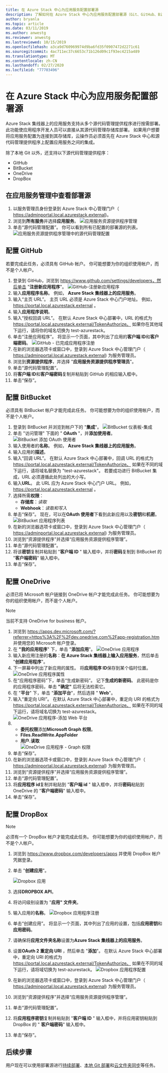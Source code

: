 ```yaml
---
title: 在 Azure Stack 中心为应用服务配置部署源
description: 了解如何在 Azure Stack 中心为应用服务配置部署源（Git、GitHub、BitBucket、DropBox 和 OneDrive）。
author: bryanla
ms.topic: article
ms.date: 03/11/2019
ms.author: anwestg
ms.reviewer: anwestg
ms.lastreviewed: 10/15/2019
ms.openlocfilehash: a3ca9d760969974d9ba6fd35f0907472d2271c61
ms.sourcegitcommit: 4ac711ec37c6653c71b126d09c1f93ec4215a489
ms.translationtype: MT
ms.contentlocale: zh-CN
ms.lasthandoff: 02/27/2020
ms.locfileid: "77703496"
---
```

# <a name="configure-deployment-sources-for-app-services-on-azure-stack-hub"></a>在 Azure Stack 中心为应用服务配置部署源

Azure Stack 集线器上的应用服务支持从多个源代码管理提供程序进行按需部署。 此功能使应用程序开发人员可以直接从其源代码管理存储库部署。 如果用户想要将应用服务配置为连接到其存储库，云操作员必须首先在 Azure Stack 中心和源代码管理提供程序上配置应用服务之间的集成。  

除了本地 Git 以外，还支持以下源代码管理提供程序：

* GitHub
* BitBucket
* OneDrive
* DropBox

## <a name="view-deployment-sources-in-app-service-administration"></a>在应用服务管理中查看部署源

1. 以服务管理员身份登录到 Azure Stack 中心管理门户（ https://adminportal.local.azurestack.external)。
2. 浏览到**所有服务**并选择**应用服务**。
    ![应用服务资源提供程序管理][1]
3. 单击“源代码管理配置”。 你可以看到所有已配置的部署源的列表。
    ![应用服务资源提供程序管理中的源代码管理配置][2]

## <a name="configure-github"></a>配置 GitHub

若要完成此任务，必须具有 GitHub 帐户。 你可能想要为你的组织使用帐户，而不是个人帐户。

1. 登录到 GitHub，浏览到 https://www.github.com/settings/developers，然后单击 "**注册新应用程序**"。
    ![GitHub-注册新应用程序][3]
2. 输入**应用程序名称**。 例如， **Azure Stack 集线器上的应用服务**。
3. 输入“主页 URL”。 主页 URL 必须是 Azure Stack 中心门户地址。 例如， https://portal.local.azurestack.external 。
4. 输入**应用程序说明**。
5. 输入“授权回调 URL”。 在默认 Azure Stack 中心部署中，URL 的格式为 https://portal.local.azurestack.external/TokenAuthorize。 如果你在其他域下运行，请将你的域名切换为 test-azurestack。
6. 单击“注册应用程序”。 将显示一个页面，其中列出了应用的**客户端 ID**和**客户端密码**。
    ![GitHub - 已完成应用程序注册][5]
7. 在新的浏览器选项卡或窗口中，登录到 Azure Stack 中心管理门户（ https://adminportal.local.azurestack.external) 为服务管理员。
8. 浏览到**资源提供程序**，并选择 "**应用服务资源提供程序管理员**"。
9. 单击“源代码管理配置”。
10. 将**客户端 ID**和**客户端密码**复制并粘贴到 GitHub 的相应输入框中。
11. 单击“保存”。

## <a name="configure-bitbucket"></a>配置 BitBucket

必须具有 BitBucket 帐户才能完成此任务。 你可能想要为你的组织使用帐户，而不是个人帐户。

1. 登录到 BitBucket 并浏览到帐户下的 "**集成**"。
    ![BitBucket 仪表板-集成][7]
2. 单击 "访问管理" 下面的 " **OAuth** "，并**添加使用者**。
    ![BitBucket 添加 OAuth 使用者][8]
3. 输入使用者的**名称**。 例如， **Azure Stack 集线器上的应用服务**。
4. 输入应用的**描述**。
5. 输入“回调 URL”。 在默认 Azure Stack 中心部署中，回调 URL 的格式为 https://portal.local.azurestack.external/TokenAuthorize。 如果在不同的域下运行，请将域名替换为 "test-azurestack"。 若要成功进行 BitBucket 集成，URL 必须遵循此处列出的大小写。
6. 输入**URL**。 此 URL 应为 Azure Stack 中心门户 URL。 例如， https://portal.local.azurestack.external 。
7. 选择所需**权限**：
    - **存储库**：*读取*
    - **Webhook**：*读取和写入*
8. 单击“保存”。 现在，可以在**OAuth 使用者**下看到此新应用以及**密钥**和**机密**。
    ![BitBucket 应用程序列表][9]
9.  在新的浏览器选项卡或窗口中，登录到 Azure Stack 中心管理门户（ https://adminportal.local.azurestack.external) 为服务管理员。
10.  浏览到“资源提供程序”并选择“应用服务资源提供程序管理”。
11. 单击“源代码管理配置”。
12. 将该**密钥**复制并粘贴到 "**客户端 ID** " 输入框中，并将**密码**复制到 BitBucket 的 "**客户端密码**" 输入框中。
13. 单击“保存”。

## <a name="configure-onedrive"></a>配置 OneDrive

必须已将 Microsoft 帐户链接到 OneDrive 帐户才能完成此任务。  你可能想要为你的组织使用帐户，而不是个人帐户。

> [!NOTE]
> 当前不支持 OneDrive for business 帐户。

1. 浏览到 https://apps.dev.microsoft.com/?referrer=https%3A%2F%2Fdev.onedrive.com%2Fapp-registration.htm 并使用您的 Microsoft 帐户登录。
2. 在 **"我的应用程序**" 下，单击 "**添加应用**"。
![OneDrive 应用程序][10]
3. 输入新应用注册的**名称**：**在 Azure Stack 集线器上输入应用服务**，然后单击 "**创建应用程序**"。
4. 下一屏幕中列出了新应用的属性。 将**应用程序 ID**保存到某个临时位置。
![OneDrive 应用程序属性][11]
5. 在“应用程序密码”下，单击“生成新密码”。 记下**生成的新密码**。 此密码是你的应用程序密码，单击 **"确定"** 后将无法检索它。
6. 在 "**平台**" 下，单击 "**添加平台**"，然后选择 " **Web**"。
7. 输入“重定向 URI”。 在默认 Azure Stack 中心部署中，重定向 URI 的格式为 https://portal.local.azurestack.external/TokenAuthorize。 如果在不同的域下运行，请将域名切换为 test-azurestack。
![OneDrive 应用程序-添加 Web 平台][12]
8.  - **委托权限**添加**Microsoft Graph 权限**。
    - **Files.ReadWrite.AppFolder**
    - **用户.读取**  
      ![OneDrive 应用程序 - Graph 权限][13]
9. 单击“保存”。
10.  在新的浏览器选项卡或窗口中，登录到 Azure Stack 中心管理门户（ https://adminportal.local.azurestack.external) 为服务管理员。
11.  浏览到“资源提供程序”并选择“应用服务资源提供程序管理”。
12. 单击“源代码管理配置”。
13. 将**应用程序 id**复制并粘贴到 "**客户端 id** " 输入框中，并将**密码**粘贴到 OneDrive 的 "**客户端密码**" 输入框中。
14. 单击“保存”。

## <a name="configure-dropbox"></a>配置 DropBox

> [!NOTE]
> 必须有一个 DropBox 帐户才能完成此任务。 你可能想要为你的组织使用帐户，而不是个人帐户。

1. 浏览到 https://www.dropbox.com/developers/apps 并使用 DropBox 帐户凭据登录。
2. 单击 "**创建应用**"。

    ![Dropbox 应用][14]

3. 选择**DROPBOX API**。
4. 将访问级别设置为 "**应用" 文件夹**。
5. 输入应用的**名称**。
![Dropbox 应用程序注册][15]
6. 单击“创建应用”。 将显示一个页面，其中列出了应用的设置，包括**应用密钥**和**应用密码**。
7. 请确保将**应用文件夹名称**设置为**Azure Stack 集线器上的应用服务**。
8. 设置**OAuth 2 重定向 URI** ，然后单击 "**添加**"。 在默认 Azure Stack 中心部署中，重定向 URI 的格式为 https://portal.local.azurestack.external/TokenAuthorize。 如果在不同的域下运行，请将域切换为 test-azurestack。
![Dropbox 应用程序配置][16]
9.  在新的浏览器选项卡或窗口中，登录到 Azure Stack 中心管理门户（ https://adminportal.local.azurestack.external) 为服务管理员。
10.  浏览到“资源提供程序”并选择“应用服务资源提供程序管理”。
11. 单击“源代码管理配置”。
12. 将**应用程序密钥**复制并粘贴到 "**客户端 ID** " 输入框中，并将应用密钥粘贴到 DropBox 的 " **客户端密码**" 输入框中。
13. 单击“保存”。

## <a name="next-steps"></a>后续步骤

用户现在可以使用部署源进行[持续部署](https://docs.microsoft.com/azure/app-service/deploy-continuous-deployment)、[本地 Git 部署](https://docs.microsoft.com/azure/app-service/deploy-local-git)和[云文件夹同步](https://docs.microsoft.com/azure/app-service/deploy-content-sync)等任务。

<!--Image references-->
[1]: ./media/azure-stack-app-service-configure-deployment-sources/App-service-provider-admin.png
[2]: ./media/azure-stack-app-service-configure-deployment-sources/App-service-provider-admin-source-control-configuration.png
[3]: ./media/azure-stack-app-service-configure-deployment-sources/App-service-provider-admin-github-developer-applications.png
[4]: ./media/azure-stack-app-service-configure-deployment-sources/App-service-provider-admin-github-register-a-new-oauth-application-populated.png
[5]: ./media/azure-stack-app-service-configure-deployment-sources/App-service-provider-admin-github-register-a-new-oauth-application-complete.png
[6]: ./media/azure-stack-app-service-configure-deployment-sources/App-service-provider-admin-roles-management-server-repair-all.png
[7]: ./media/azure-stack-app-service-configure-deployment-sources/App-service-provider-admin-bitbucket-dashboard.png
[8]: ./media/azure-stack-app-service-configure-deployment-sources/App-service-provider-admin-bitbucket-access-management-add-oauth-consumer.png
[9]: ./media/azure-stack-app-service-configure-deployment-sources/App-service-provider-admin-bitbucket-access-management-add-oauth-consumer-complete.png
[10]: ./media/azure-stack-app-service-configure-deployment-sources/App-service-provider-admin-Onedrive-applications.png
[11]: ./media/azure-stack-app-service-configure-deployment-sources/App-service-provider-admin-Onedrive-application-registration.png
[12]: ./media/azure-stack-app-service-configure-deployment-sources/App-service-provider-admin-Onedrive-application-platform.png
[13]: ./media/azure-stack-app-service-configure-deployment-sources/App-service-provider-admin-Onedrive-application-graph-permissions.png
[14]: ./media/azure-stack-app-service-configure-deployment-sources/App-service-provider-admin-Dropbox-applications.png
[15]: ./media/azure-stack-app-service-configure-deployment-sources/App-service-provider-admin-Dropbox-application-registration.png
[16]: ./media/azure-stack-app-service-configure-deployment-sources/App-service-provider-admin-Dropbox-application-configuration.png
